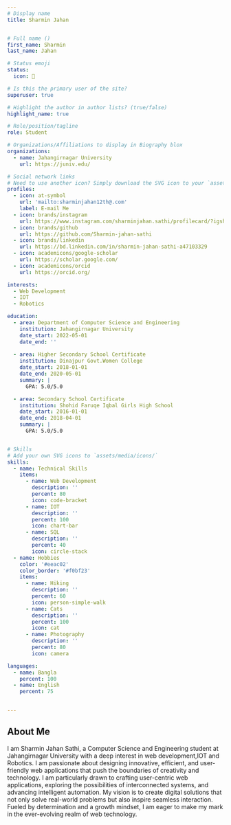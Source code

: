 ```yaml
---
# Display name
title: Sharmin Jahan 


# Full name ()
first_name: Sharmin
last_name: Jahan

# Status emoji
status:
  icon: 🌿

# Is this the primary user of the site?
superuser: true

# Highlight the author in author lists? (true/false)
highlight_name: true

# Role/position/tagline
role: Student

# Organizations/Affiliations to display in Biography blox
organizations:
  - name: Jahangirnagar University
    url: https://juniv.edu/

# Social network links
# Need to use another icon? Simply download the SVG icon to your `assets/media/icons/` folder.
profiles:
  - icon: at-symbol
    url: 'mailto:sharminjahan12th@.com'
    label: E-mail Me
  - icon: brands/instagram
    url: https://www.instagram.com/sharminjahan.sathi/profilecard/?igsh=MXVoand6MWpqcGcwdg==
  - icon: brands/github
    url: https://github.com/Sharmin-jahan-sathi
  - icon: brands/linkedin
    url: https://bd.linkedin.com/in/sharmin-jahan-sathi-a47103329
  - icon: academicons/google-scholar
    url: https://scholar.google.com/
  - icon: academicons/orcid
    url: https://orcid.org/

interests:
  - Web Development
  - IOT
  - Robotics

education:
  - area: Department of Computer Science and Engineering
    institution: Jahangirnagar University
    date_start: 2022-05-01
    date_end: ''
    
  - area: Higher Secondary School Certificate
    institution: Dinajpur Govt.Women College
    date_start: 2018-01-01
    date_end: 2020-05-01
    summary: |
      GPA: 5.0/5.0

  - area: Secondary School Certificate
    institution: Shohid Faruqe Iqbal Girls High School
    date_start: 2016-01-01
    date_end: 2018-04-01
    summary: |
      GPA: 5.0/5.0


# Skills
# Add your own SVG icons to `assets/media/icons/`
skills:
  - name: Technical Skills
    items:
      - name: Web Development
        description: ''
        percent: 80
        icon: code-bracket
      - name: IOT
        description: ''
        percent: 100
        icon: chart-bar
      - name: SQL
        description: ''
        percent: 40
        icon: circle-stack
  - name: Hobbies
    color: '#eeac02'
    color_border: '#f0bf23'
    items:
      - name: Hiking
        description: ''
        percent: 60
        icon: person-simple-walk
      - name: Cats
        description: ''
        percent: 100
        icon: cat
      - name: Photography
        description: ''
        percent: 80
        icon: camera

languages:
  - name: Bangla
    percent: 100
  - name: English
    percent: 75
  

---
```


## About Me

I am Sharmin Jahan Sathi, a Computer Science and Engineering student at Jahangirnagar University with a deep interest in web development,IOT and Robotics. I am passionate about designing innovative, efficient, and user-friendly web applications that push the boundaries of creativity and technology. I am particularly drawn to crafting user-centric web applications, exploring the possibilities of interconnected systems, and advancing intelligent automation. My vision is to create digital solutions that not only solve real-world problems but also inspire seamless interaction. Fueled by determination and a growth mindset, I am eager to make my mark in the ever-evolving realm of web technology.
